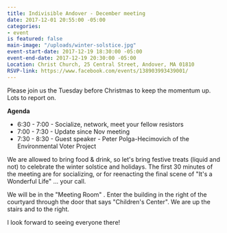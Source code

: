 ```yaml
---
title: Indivisible Andover - December meeting
date: 2017-12-01 20:55:00 -05:00
categories:
- event
is featured: false
main-image: "/uploads/winter-solstice.jpg"
event-start-date: 2017-12-19 18:30:00 -05:00
event-end-date: 2017-12-19 20:30:00 -05:00
Location: Christ Church, 25 Central Street, Andover, MA 01810
RSVP-link: https://www.facebook.com/events/138903993439001/
---
```


Please join us the Tuesday before Christmas to keep the momentum up. Lots to report on. 

**Agenda**
* 6:30 - 7:00 - Socialize, network, meet your fellow resistors
* 7:00 - 7:30 - Update since Nov meeting
* 7:30 - 8:30 - Guest speaker - Peter Polga-Hecimovich of the Environmental Voter Project 

We are allowed to bring food & drink, so let's bring festive treats (liquid and not) to celebrate the winter solstice and holidays. The first 30 minutes of the meeting are for socializing, or for reenacting the final scene of "It's a Wonderful Life" ... your call. 

We will be in the "Meeting Room" . Enter the building in the right of the courtyard through the door that says "Children's Center". We are up the stairs and to the right. 

I look forward to seeing everyone there!